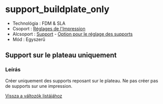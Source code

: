 # support\_buildplate\_only

* Technológia : FDM & SLA
* Csoport : [Réglages de l'Impression](../print_settings/print_settings.md)
* Alcsoport : [Support](../print_settings/print_settings.md#support) - [Option pour le réglage des supports](../print_settings/print_settings.md#option-pour-le-réglage-des-supports)
* Mód : Egyszerű

## Support sur le plateau uniquement

### Leírás

Créer uniquement des supports reposant sur le plateau. Ne pas créer pas de supports sur une impression.

[Vissza a változók listájához](variable_list.md)

